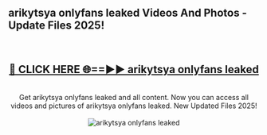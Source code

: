 <h2>arikytsya onlyfans leaked Videos And Photos - Update Files 2025!</h2>
<br>
<div align="center">
<h2><a href="https://linkcuts.com/hfmhzwbr" rel="nofollow">🔴 CLICK HERE 🌐==►► arikytsya onlyfans leaked</a></h2>
<br>
Get arikytsya onlyfans leaked and all content. Now you can access all videos and pictures of arikytsya onlyfans leaked. New Updated Files 2025!
<br>
<br>
<a href="https://linkcuts.com/hfmhzwbr" rel="nofollow" data-target="animated-image.originalLink"><img src="https://i.ibb.co.com/WyWwxjT/player-gif2.gif" alt="arikytsya onlyfans leaked" style="max-width: 100%; display: inline-block;" data-target="animated-image.originalImage"></a>
</div>
<br>